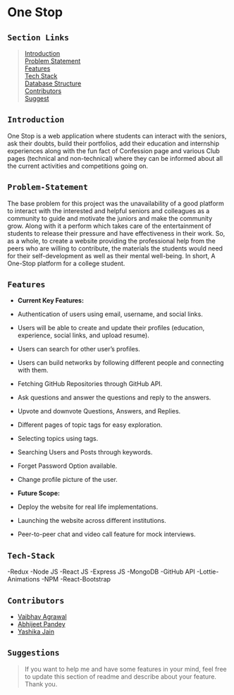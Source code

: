 # One Stop

## `Section Links`

> [Introduction](#introduction)  
> [Problem Statement](#problem-statement)  
> [Features](#features)   
> [Tech Stack](#tech-stack)  
> [Database Structure](#database-structure)  
> [Contributors](#contributors)  
> [Suggest](#suggestions) 

## `Introduction`
One Stop is a web application where students can interact with the seniors, ask their doubts, build their portfolios, add their education and internship experiences along with the fun fact of Confession page and various Club pages (technical and non-technical) where they can be informed about all the current activities and competitions going on.

## `Problem-Statement`
The base problem for this project was the unavailability of a good platform to interact with the interested and helpful seniors and colleagues as a community to guide and motivate the juniors and make the community grow. Along with it a perform which takes care of the entertainment of students to release their pressure and have effectiveness in their work. So, as a whole, to create a website providing the professional help from the peers who are willing to contribute, the materials the students would need for  their self-development as well as their mental well-being. In short, A One-Stop platform for a college student.


## `Features`
- **Current Key Features:**
- Authentication of users using email, username, and social links.
- Users will be able to create and update their profiles (education, experience, social links, and upload resume).
- Users can search for other user’s profiles.
- Users can build networks by following different people and connecting with them.
- Fetching GitHub Repositories through GitHub API.
- Ask questions and answer the questions and reply to the answers.
- Upvote and downvote Questions, Answers, and Replies.
- Different pages of topic tags for easy exploration.
- Selecting topics using tags.
- Searching Users and Posts through keywords.
- Forget Password Option available.
- Change profile picture of the user.


 - **Future Scope:**
 - Deploy the website for real life implementations.
 - Launching the website across different institutions.
 - Peer-to-peer chat and video call feature for mock interviews.



## `Tech-Stack`
-Redux
-Node JS
-React JS
-Express JS
-MongoDB
-GitHub API
-Lottie-Animations
-NPM
-React-Bootstrap



## `Contributors`

- [Vaibhav Agrawal](https://github.com/Vaibhav763)
- [Abhijeet Pandey](https://github.com/abhijeetp94)
- [Yashika Jain](https://github.com/Yashikaj14)

## `Suggestions`

> If you want to help me and have some features in your mind, feel free to update this section of readme and describe about your feature. Thank you.
